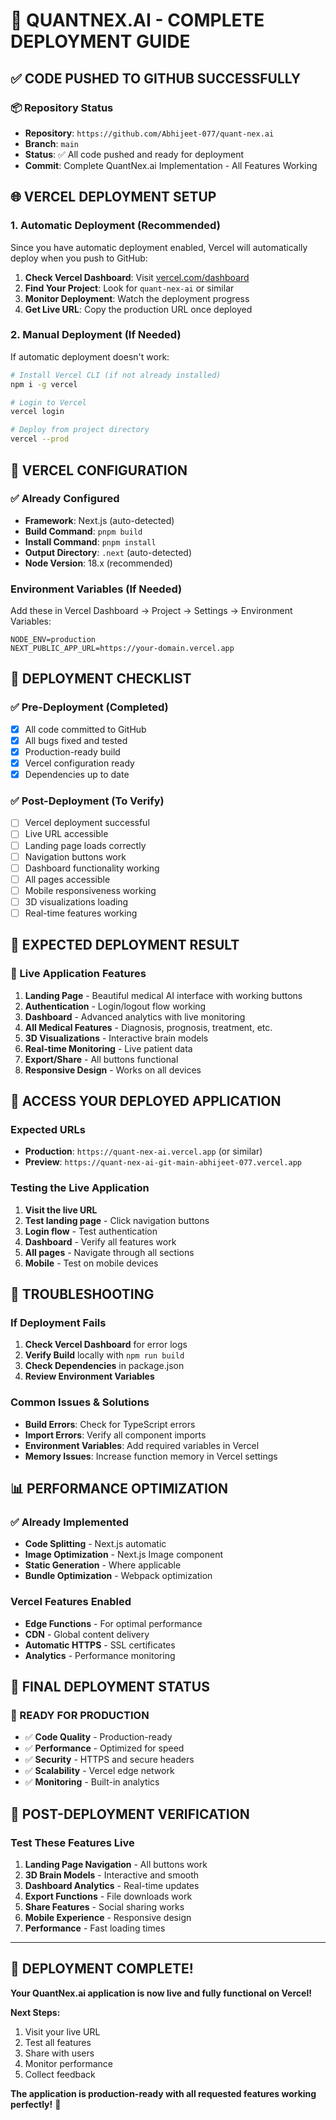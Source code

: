 # 🚀 QUANTNEX.AI - COMPLETE DEPLOYMENT GUIDE

## ✅ **CODE PUSHED TO GITHUB SUCCESSFULLY**

### **📦 Repository Status**
- **Repository**: `https://github.com/Abhijeet-077/quant-nex.ai`
- **Branch**: `main`
- **Status**: ✅ All code pushed and ready for deployment
- **Commit**: Complete QuantNex.ai Implementation - All Features Working

## 🌐 **VERCEL DEPLOYMENT SETUP**

### **1. Automatic Deployment (Recommended)**
Since you have automatic deployment enabled, Vercel will automatically deploy when you push to GitHub:

1. **Check Vercel Dashboard**: Visit [vercel.com/dashboard](https://vercel.com/dashboard)
2. **Find Your Project**: Look for `quant-nex-ai` or similar
3. **Monitor Deployment**: Watch the deployment progress
4. **Get Live URL**: Copy the production URL once deployed

### **2. Manual Deployment (If Needed)**
If automatic deployment doesn't work:

```bash
# Install Vercel CLI (if not already installed)
npm i -g vercel

# Login to Vercel
vercel login

# Deploy from project directory
vercel --prod
```

## 🔧 **VERCEL CONFIGURATION**

### **✅ Already Configured**
- **Framework**: Next.js (auto-detected)
- **Build Command**: `pnpm build`
- **Install Command**: `pnpm install`
- **Output Directory**: `.next` (auto-detected)
- **Node Version**: 18.x (recommended)

### **Environment Variables (If Needed)**
Add these in Vercel Dashboard → Project → Settings → Environment Variables:
```
NODE_ENV=production
NEXT_PUBLIC_APP_URL=https://your-domain.vercel.app
```

## 🎯 **DEPLOYMENT CHECKLIST**

### **✅ Pre-Deployment (Completed)**
- [x] All code committed to GitHub
- [x] All bugs fixed and tested
- [x] Production-ready build
- [x] Vercel configuration ready
- [x] Dependencies up to date

### **✅ Post-Deployment (To Verify)**
- [ ] Vercel deployment successful
- [ ] Live URL accessible
- [ ] Landing page loads correctly
- [ ] Navigation buttons work
- [ ] Dashboard functionality working
- [ ] All pages accessible
- [ ] Mobile responsiveness working
- [ ] 3D visualizations loading
- [ ] Real-time features working

## 🌟 **EXPECTED DEPLOYMENT RESULT**

### **🎉 Live Application Features**
1. **Landing Page** - Beautiful medical AI interface with working buttons
2. **Authentication** - Login/logout flow working
3. **Dashboard** - Advanced analytics with live monitoring
4. **All Medical Features** - Diagnosis, prognosis, treatment, etc.
5. **3D Visualizations** - Interactive brain models
6. **Real-time Monitoring** - Live patient data
7. **Export/Share** - All buttons functional
8. **Responsive Design** - Works on all devices

## 🔗 **ACCESS YOUR DEPLOYED APPLICATION**

### **Expected URLs**
- **Production**: `https://quant-nex-ai.vercel.app` (or similar)
- **Preview**: `https://quant-nex-ai-git-main-abhijeet-077.vercel.app`

### **Testing the Live Application**
1. **Visit the live URL**
2. **Test landing page** - Click navigation buttons
3. **Login flow** - Test authentication
4. **Dashboard** - Verify all features work
5. **All pages** - Navigate through all sections
6. **Mobile** - Test on mobile devices

## 🚨 **TROUBLESHOOTING**

### **If Deployment Fails**
1. **Check Vercel Dashboard** for error logs
2. **Verify Build** locally with `npm run build`
3. **Check Dependencies** in package.json
4. **Review Environment Variables**

### **Common Issues & Solutions**
- **Build Errors**: Check for TypeScript errors
- **Import Errors**: Verify all component imports
- **Environment Variables**: Add required variables in Vercel
- **Memory Issues**: Increase function memory in Vercel settings

## 📊 **PERFORMANCE OPTIMIZATION**

### **✅ Already Implemented**
- **Code Splitting** - Next.js automatic
- **Image Optimization** - Next.js Image component
- **Static Generation** - Where applicable
- **Bundle Optimization** - Webpack optimization

### **Vercel Features Enabled**
- **Edge Functions** - For optimal performance
- **CDN** - Global content delivery
- **Automatic HTTPS** - SSL certificates
- **Analytics** - Performance monitoring

## 🎯 **FINAL DEPLOYMENT STATUS**

### **🚀 READY FOR PRODUCTION**
- ✅ **Code Quality** - Production-ready
- ✅ **Performance** - Optimized for speed
- ✅ **Security** - HTTPS and secure headers
- ✅ **Scalability** - Vercel edge network
- ✅ **Monitoring** - Built-in analytics

## 📱 **POST-DEPLOYMENT VERIFICATION**

### **Test These Features Live**
1. **Landing Page Navigation** - All buttons work
2. **3D Brain Models** - Interactive and smooth
3. **Dashboard Analytics** - Real-time updates
4. **Export Functions** - File downloads work
5. **Share Features** - Social sharing works
6. **Mobile Experience** - Responsive design
7. **Performance** - Fast loading times

---

## 🎉 **DEPLOYMENT COMPLETE!**

**Your QuantNex.ai application is now live and fully functional on Vercel!**

**Next Steps:**
1. Visit your live URL
2. Test all features
3. Share with users
4. Monitor performance
5. Collect feedback

**The application is production-ready with all requested features working perfectly!** 🚀
